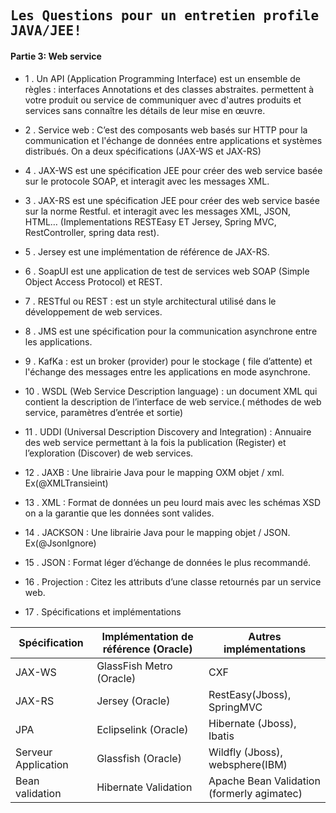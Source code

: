 ## <samp>Les Questions pour un entretien profile JAVA/JEE!</samp>

#### Partie 3: Web service

- 1 .	Un API (Application Programming Interface) est un ensemble de règles : interfaces Annotations et des classes abstraites. permettent à votre produit ou service de communiquer avec d'autres produits et services sans connaître les détails de leur mise en œuvre.

- 2 .	Service web : C’est des composants web basés sur HTTP pour la communication et l'échange de données entre applications et systèmes distribués. On a deux spécifications  (JAX-WS et JAX-RS)

- 4 .	JAX-WS est une spécification JEE pour créer des web service basée sur le protocole SOAP, et interagit avec les messages XML.

- 3 .	JAX-RS est une spécification JEE pour créer des web service basée sur la norme Restful. et interagit avec les messages XML, JSON, HTML… 
(Implementations RESTEasy ET Jersey, Spring MVC, RestController, spring data rest).

- 5 .	Jersey est une implémentation de référence de JAX-RS.

- 6 .	SoapUI est une application de test de services web SOAP (Simple Object Access Protocol)  et  REST.

- 7 .	RESTful  ou REST : est un style architectural utilisé dans le développement de web services.

- 8 .	JMS est une spécification pour la communication asynchrone entre les applications.

- 9 .	KafKa : est un broker (provider)  pour le stockage ( file d’attente)  et l'échange  des messages entre les applications en mode asynchrone.

- 10 . WSDL (Web Service Description language) : un document XML qui contient la description de l’interface de web service.( méthodes de web service, paramètres d’entrée et sortie)

- 11 . UDDI (Universal Description Discovery and Integration) : Annuaire des web service permettant à la fois la publication (Register) et l’exploration (Discover) de web services.

- 12 . JAXB : Une librairie Java pour le mapping OXM objet / xml.  Ex(@XMLTransieint)

- 13 . XML : Format de données un peu lourd mais avec les schémas XSD on a la garantie que les données sont valides.

- 14 . JACKSON : Une librairie Java pour le mapping objet / JSON. Ex(@JsonIgnore)

- 15 . JSON : Format léger d’échange de données le plus recommandé. 

- 16 .	Projection : Citez les attributs d’une classe retournés par un service web.

- 17 .	Spécifications et implémentations

Spécification | Implémentation de référence (Oracle) | Autres implémentations 
--- | --- | --- 
JAX-WS | GlassFish Metro (Oracle) | CXF 
JAX-RS | Jersey (Oracle) | RestEasy(Jboss), SpringMVC 
JPA | Eclipselink (Oracle) | Hibernate (Jboss), Ibatis 
Serveur Application | Glassfish (Oracle) | Wildfly (Jboss), websphere(IBM) 
Bean validation | Hibernate Validation | Apache Bean Validation (formerly agimatec)

